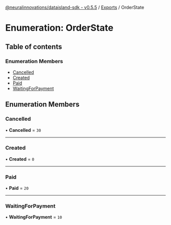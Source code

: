 [@neuralinnovations/dataisland-sdk - v0.5.5](../../README.md) / [Exports](../modules.md) / OrderState

# Enumeration: OrderState

## Table of contents

### Enumeration Members

- [Cancelled](OrderState.md#cancelled)
- [Created](OrderState.md#created)
- [Paid](OrderState.md#paid)
- [WaitingForPayment](OrderState.md#waitingforpayment)

## Enumeration Members

### Cancelled

• **Cancelled** = ``30``

___

### Created

• **Created** = ``0``

___

### Paid

• **Paid** = ``20``

___

### WaitingForPayment

• **WaitingForPayment** = ``10``
